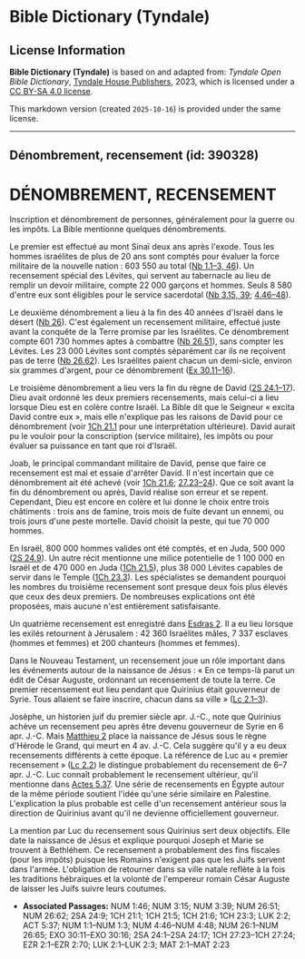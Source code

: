 # Bible Dictionary (Tyndale)

## License Information

**Bible Dictionary (Tyndale)** is based on and adapted from: _Tyndale Open Bible Dictionary_, [Tyndale House Publishers](https://tyndaleopenresources.com/), 2023, which is licensed under a [CC BY-SA 4.0 license](https://creativecommons.org/licenses/by-sa/4.0/legalcode.en).

This markdown version (created `2025-10-16`) is provided under the same license.



--------------------------------

## Dénombrement, recensement (id: 390328)

DÉNOMBREMENT, RECENSEMENT
=========================

Inscription et dénombrement de personnes, généralement pour la guerre ou les impôts. La Bible mentionne quelques dénombrements.

Le premier est effectué au mont Sinaï deux ans après l'exode. Tous les hommes israélites de plus de 20 ans sont comptés pour évaluer la force militaire de la nouvelle nation : 603 550 au total ([Nb 1\.1–3, 46](https://ref.ly/Num1:1-Num1:3)). Un recensement spécial des Lévites, qui servent au tabernacle au lieu de remplir un devoir militaire, compte 22 000 garçons et hommes. Seuls 8 580 d'entre eux sont éligibles pour le service sacerdotal ([Nb 3\.15, 39](https://ref.ly/Num3:15,Num3:39); [4\.46–48](https://ref.ly/Num4:46-Num4:48)).

Le deuxième dénombrement a lieu à la fin des 40 années d'Israël dans le désert ([Nb 26](https://ref.ly/Num26:1-Num26:65)). C'est également un recensement militaire, effectué juste avant la conquête de la Terre promise par les Israélites. Ce dénombrement compte 601 730 hommes aptes à combattre ([Nb 26\.51](https://ref.ly/Num26:51)), sans compter les Lévites. Les 23 000 Lévites sont comptés séparément car ils ne reçoivent pas de terre ([Nb 26\.62](https://ref.ly/Num26:62)). Les Israélites paient chacun un demi\-sicle, environ six grammes d'argent, pour ce dénombrement ([Ex 30\.11–16](https://ref.ly/Exod30:11-Exod30:16)).

Le troisième dénombrement a lieu vers la fin du règne de David ([2S 24\.1–17](https://ref.ly/2Sam24:1-2Sam24:17)). Dieu avait ordonné les deux premiers recensements, mais celui\-ci a lieu lorsque Dieu est en colère contre Israël. La Bible dit que le Seigneur « excita David contre eux », mais elle n'explique pas les raisons de David pour ce dénombrement (voir [1Ch 21\.1](https://ref.ly/1Chr21:1) pour une interprétation ultérieure). David aurait pu le vouloir pour la conscription (service militaire), les impôts ou pour évaluer sa puissance en tant que roi d'Israël. 

Joab, le principal commandant militaire de David, pense que faire ce recensement est mal et essaie d'arrêter David. Il n'est incertain que ce dénombrement ait été achevé (voir [1Ch 21\.6](https://ref.ly/1Chr21:6); [27\.23–24](https://ref.ly/1Chr27:23-1Chr27:24)). Que ce soit avant la fin du dénombrement ou après, David réalise son erreur et se repent. Cependant, Dieu est encore en colère et lui donne le choix entre trois châtiments : trois ans de famine, trois mois de fuite devant un ennemi, ou trois jours d'une peste mortelle. David choisit la peste, qui tue 70 000 hommes. 

En Israël, 800 000 hommes valides ont été comptés, et en Juda, 500 000 ([2S 24\.9](https://ref.ly/2Sam24:9)). Un autre récit mentionne une milice potentielle de 1 100 000 en Israël et de 470 000 en Juda ([1Ch 21\.5](https://ref.ly/1Chr21:5)), plus 38 000 Lévites capables de servir dans le Temple ([1Ch 23\.3](https://ref.ly/1Chr23:3)). Les spécialistes se demandent pourquoi les nombres du troisième recensement sont presque deux fois plus élevés que ceux des deux premiers. De nombreuses explications ont été proposées, mais aucune n'est entièrement satisfaisante.

Un quatrième recensement est enregistré dans [Esdras 2](https://ref.ly/Ezra2:1-Ezra2:70). Il a eu lieu lorsque les exilés retournent à Jérusalem : 42 360 Israélites mâles, 7 337 esclaves (hommes et femmes) et 200 chanteurs (hommes et femmes).

Dans le Nouveau Testament, un recensement joue un rôle important dans les événements autour de la naissance de Jésus : « En ce temps\-là parut un édit de César Auguste, ordonnant un recensement de toute la terre. Ce premier recensement eut lieu pendant que Quirinius était gouverneur de Syrie. Tous allaient se faire inscrire, chacun dans sa ville » ([Lc 2\.1–3](https://ref.ly/Luke2:1-Luke2:3)).

Josèphe, un historien juif du premier siècle apr. J.\-C., note que Quirinius achève un recensement peu après être devenu gouverneur de Syrie en 6 apr. J.\-C. Mais [Matthieu 2](https://ref.ly/Matt2:1-Matt2:23) place la naissance de Jésus sous le règne d'Hérode le Grand, qui meurt en 4 av. J.\-C. Cela suggère qu'il y a eu deux recensements différents à cette époque. La référence de Luc au « premier recensement » ([Lc 2\.2](https://ref.ly/Luke2:2)) le distingue probablement du recensement de 6–7 apr. J.\-C. Luc connaît probablement le recensement ultérieur, qu'il mentionne dans [Actes 5\.37](https://ref.ly/Acts5:37). Une série de recensements en Égypte autour de la même période soutient l'idée qu'une série similaire en Palestine. L'explication la plus probable est celle d'un recensement antérieur sous la direction de Quirinius avant qu'il ne devienne officiellement gouverneur.

La mention par Luc du recensement sous Quirinius sert deux objectifs. Elle date la naissance de Jésus et explique pourquoi Joseph et Marie se trouvent à Bethléhem. Ce recensement a probablement des fins fiscales (pour les impôts) puisque les Romains n'exigent pas que les Juifs servent dans l'armée. L'obligation de retourner dans sa ville natale reflète à la fois les traditions hébraïques et la volonté de l'empereur romain César Auguste de laisser les Juifs suivre leurs coutumes.

* **Associated Passages:** NUM 1:46; NUM 3:15; NUM 3:39; NUM 26:51; NUM 26:62; 2SA 24:9; 1CH 21:1; 1CH 21:5; 1CH 21:6; 1CH 23:3; LUK 2:2; ACT 5:37; NUM 1:1–NUM 1:3; NUM 4:46–NUM 4:48; NUM 26:1–NUM 26:65; EXO 30:11–EXO 30:16; 2SA 24:1–2SA 24:17; 1CH 27:23–1CH 27:24; EZR 2:1–EZR 2:70; LUK 2:1–LUK 2:3; MAT 2:1–MAT 2:23

